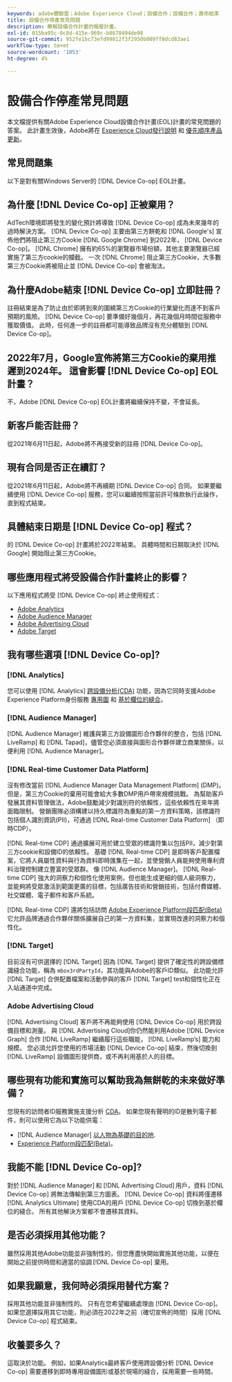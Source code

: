 ```yaml
---
keywords: adobe體驗雲；Adobe Experience Cloud；設備合作；設備合作；壽命結束
title: 設備合作停產常見問題
description: 瞭解設備合作計畫的報廢計畫。
exl-id: 015ba95c-0c8d-415e-969c-b8670494de98
source-git-commit: 952fe1bc73efd99812f3f2950b009ff8dcd83ae1
workflow-type: tm+mt
source-wordcount: '1053'
ht-degree: 4%

---
```


# 設備合作停產常見問題

本文檔提供有關Adobe Experience Cloud設備合作計畫(EOL)計畫的常見問題的答案。 此計畫生效後，Adobe將在 [Experience Cloud發行說明](https://experienceleague.adobe.com/docs/release-notes/experience-cloud/current.html?lang=zh-Hant) 和 [優先順序產品更新](https://www.adobe.com/tw/subscription/priority-product-update.html)。

## 常見問題集

以下是對有關Windows Server的 [!DNL Device Co-op] EOL計畫。

## 為什麼 [!DNL Device Co-op] 正被棄用？

AdTech環境即將發生的變化預計將導致 [!DNL Device Co-op] 成為未來幾年的過時解決方案。 [!DNL Device Co-op] 主要由第三方餅乾和 [!DNL Google's] 宣佈他們將阻止第三方Cookie [!DNL Google Chrome] 到2022年， [!DNL Device Co-op]。 [!DNL Chrome] 擁有約65%的瀏覽器市場份額，其他主要瀏覽器已經實施了第三方cookie的攔截。 一次 [!DNL Chrome] 阻止第三方Cookie，大多數第三方Cookie將被阻止並 [!DNL Device Co-op] 會被淘汰。

## 為什麼Adobe結束 [!DNL Device Co-op] 立即註冊？

註冊結束是為了防止由於即將到來的圍繞第三方Cookie的行業變化而達不到客戶預期的風險。 [!DNL Device Co-op] 要準備好幾個月，再花幾個月時間從服務中獲取價值。 此時，任何進一步的註冊都可能導致品牌沒有充分體驗到 [!DNL Device Co-op]。

## 2022年7月，Google宣佈將第三方Cookie的棄用推遲到2024年。 這會影響 [!DNL Device Co-op] EOL計畫？

不，Adobe [!DNL Device Co-op] EOL計畫將繼續保持不變，不會延長。

## 新客戶能否註冊？

從2021年6月11日起，Adobe將不再接受新的註冊 [!DNL Device Co-op]。

## 現有合同是否正在續訂？

從2021年6月11日起，Adobe將不再續期 [!DNL Device Co-op] 合同。 如果要繼續使用 [!DNL Device Co-op] 服務，您可以繼續按照當前許可條款執行此操作，直到程式結束。

## 具體結束日期是 [!DNL Device Co-op] 程式？

的 [!DNL Device Co-op] 計畫將於2022年結束。 具體時間和日期取決於 [!DNL Google] 開始阻止第三方Cookie。

## 哪些應用程式將受設備合作計畫終止的影響？

以下應用程式將受 [!DNL Device Co-op] 終止使用程式：

- [Adobe Analytics](https://experienceleague.adobe.com/docs/analytics.html?lang=zh-Hant)
- [Adobe Audience Manager](https://experienceleague.adobe.com/docs/audience-manager/user-guide/overview/aam-overview.html?lang=en)
- [Adobe Advertising Cloud](https://experienceleague.adobe.com/docs/advertising-cloud.html?lang=en)
- [Adobe Target](https://experienceleague.adobe.com/docs/target/using/introduction/intro.html?lang=en)

## 我有哪些選項 [!DNL Device Co-op]?

### [!DNL Analytics]

您可以使用 [!DNL Analytics] [跨設備分析(CDA)](https://experienceleague.adobe.com/docs/analytics/components/cda/overview.html) 功能，因為它同時支援Adobe Experience Platform身份服務 [專用圖](https://experienceleague.adobe.com/docs/analytics/components/cda/device-graph.html?lang=en) 和 [基於欄位的縫合](https://experienceleague.adobe.com/docs/analytics/components/cda/field-based-stitching.html?lang=en)。

### [!DNL Audience Manager]

[!DNL Audience Manager] 維護與第三方設備圖形合作夥伴的整合，包括 [!DNL LiveRamp] 和 [!DNL Tapad]，儘管您必須直接與圖形合作夥伴建立商業關係，以便利用 [!DNL Audience Manager]。

### [!DNL Real-time Customer Data Platform]

沒有修改當前 [!DNL Audience Manager Data Management Platform] (DMP)。 但是，第三方Cookie的棄用可能會給大多數DMP用戶帶來規模挑戰。 為幫助客戶發展其資料管理做法，Adobe鼓勵減少對識別符的依賴性，這些依賴性在來年將面臨限制。 營銷團隊必須構建以持久標識符為重點的第一方資料策略，該標識符包括個人識別資訊(PII)，可通過 [!DNL Real-time Customer Data Platform] （即時CDP）。

[!DNL Real-time CDP] 通過擴展可用於建立受眾的標識符集以包括PII，減少對第三方cookie和設備ID的依賴性。 基礎 [!DNL Real-time CDP] 是即時客戶配置檔案，它將人員屬性資料與行為資料即時匯集在一起，並使營銷人員能夠使用專利資料治理控制建立豐富的受眾群。 像 [!DNL Audience Manager]。 [!DNL Real-time CDP] 強大的洞察力和個性化使用案例，但也能生成更細的個人級洞察力，並能夠將受眾激活到範圍更廣的目標，包括廣告技術和營銷技術，包括付費媒體、社交媒體、電子郵件和客戶系統。

[!DNL Real-time CDP] 還將包括訪問 [Adobe Experience Platform段匹配(Beta)](https://experienceleague.adobe.com/docs/experience-platform/segmentation/ui/segment-match/overview.html?lang=en)它允許品牌通過合作夥伴關係擴展自己的第一方資料集，並實現改進的洞察力和個性化。

### [!DNL Target]

目前沒有可供選擇的 [!DNL Target] 因為 [!DNL Target] 提供了確定性的跨設備標識縫合功能，稱為 `mbox3rdPartyId`，其功能與Adobe的客戶ID類似。 此功能允許 [!DNL Target] 合併配置檔案和活動參與的客戶 [!DNL Target] test和個性化正在入站通道中完成。

### Adobe Advertising Cloud

[!DNL Advertising Cloud] 客戶將不再能夠使用 [!DNL Device Co-op] 用於跨設備目標和測量。 與 [!DNL Advertising Cloud]你仍然能利用Adobe [!DNL Device Graph] 合作 [!DNL LiveRamp] 繼續履行這些職能， [!DNL LiveRamp’s] 能力和規模。 您必須允許您使用的市場活動 [!DNL Device Co-op] 結束，然後切換到 [!DNL LiveRamp] 設備圖形提供商，或不再利用基於人的目標。

## 哪些現有功能和實施可以幫助我為無餅乾的未來做好準備？

您現有的訪問者ID服務實施支援分析 [CDA](https://experienceleague.adobe.com/docs/analytics/components/cda/overview.html)。 如果您現有聲明的ID是散列電子郵件，則可以使用它為以下功能供電：

- [!DNL Audience Manager] [以人物為基礎的目的地](https://experienceleague.adobe.com/docs/audience-manager/user-guide/features/destinations/people-based/people-based-destinations-overview.html).
- [Experience Platform段匹配(Beta)](https://experienceleague.adobe.com/docs/experience-platform/segmentation/ui/segment-match/overview.html?lang=en)。

## 我能不能 [!DNL Device Co-op]?

對於 [!DNL Audience Manager] 和 [!DNL Advertising Cloud] 用戶，資料 [!DNL Device Co-op] 將無法傳輸到第三方圖表。 [!DNL Device Co-op] 資料將僅遷移 [!DNL Analytics Ultimate] 使用CDA的用戶 [!DNL Device Co-op] 切換到基於欄位的縫合。 所有其他解決方案都不會遷移其資料。

## 是否必須採用其他功能？

雖然採用其他Adobe功能並非強制性的，但您應盡快開始實施其他功能，以便在開始之前提供時間和適當的協調 [!DNL Device Co-op] 棄用。

## 如果我願意，我何時必須採用替代方案？

採用其他功能並非強制性的。 只有在您希望繼續處理由 [!DNL Device Co-op]。 如果您選擇採用其它功能，則必須在2022年之前（確切宣佈的時間）採用 [!DNL Device Co-op] 程式結束。

## 收養要多久？

這取決於功能。 例如，如果Analytics最終客戶使用跨設備分析 [!DNL Device Co-op] 需要遷移到即時專用設備圖形或基於現場的縫合，採用需要一些時間。
